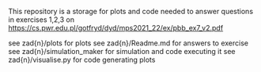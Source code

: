 This repository is a storage for plots and code needed to answer
questions in exercises 1,2,3 on 
https://cs.pwr.edu.pl/gotfryd/dyd/mps2021_22/ex/pbb_ex7_v2.pdf

see zad{n}/plots for plots
see zad{n}/Readme.md for answers to exercise
see zad{n}/simulation_maker for simulation and code executing it
see zad{n}/visualise.py for code generating plots

